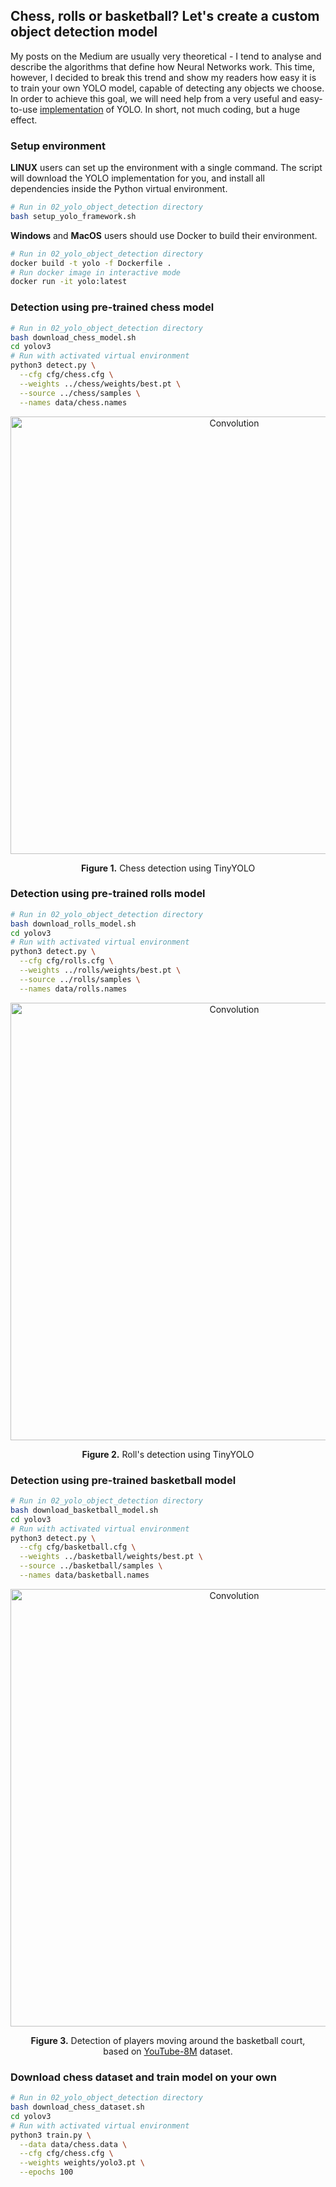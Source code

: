 ## Chess, rolls or basketball? Let's create a custom object detection model

My posts on the Medium are usually very theoretical - I tend to analyse and describe the algorithms that define how Neural Networks work. This time, however, I decided to break this trend and show my readers how easy it is to train your own YOLO model, capable of detecting any objects we choose. In order to achieve this goal, we will need help from a very useful and easy-to-use [implementation][1] of YOLO. In short, not much coding, but a huge effect.

### Setup environment

**LINUX** users can set up the environment with a single command. The script will download the YOLO implementation for you, and install all dependencies inside the Python virtual environment.

``` bash
# Run in 02_yolo_object_detection directory
bash setup_yolo_framework.sh
```

**Windows** and **MacOS** users should use Docker to build their environment.

``` bash
# Run in 02_yolo_object_detection directory
docker build -t yolo -f Dockerfile .
# Run docker image in interactive mode
docker run -it yolo:latest
```

### Detection using pre-trained chess model

``` bash
# Run in 02_yolo_object_detection directory
bash download_chess_model.sh
cd yolov3
# Run with activated virtual environment
python3 detect.py \
  --cfg cfg/chess.cfg \
  --weights ../chess/weights/best.pt \
  --source ../chess/samples \
  --names data/chess.names
```

<p align="center"> 
    <img width="700" src="./visualizations/object_detection_chess.gif" alt="Convolution">
</p>

<p align="center"> 
    <b>Figure 1.</b> Chess detection using TinyYOLO
</p>

### Detection using pre-trained rolls model

``` bash
# Run in 02_yolo_object_detection directory
bash download_rolls_model.sh
cd yolov3
# Run with activated virtual environment
python3 detect.py \
  --cfg cfg/rolls.cfg \
  --weights ../rolls/weights/best.pt \
  --source ../rolls/samples \
  --names data/rolls.names
```

<p align="center"> 
    <img width="700" src="./visualizations/object_detection_rolls.gif" alt="Convolution">
</p>

<p align="center"> 
    <b>Figure 2.</b> Roll's detection using TinyYOLO
</p>

### Detection using pre-trained basketball model

``` bash
# Run in 02_yolo_object_detection directory
bash download_basketball_model.sh
cd yolov3
# Run with activated virtual environment
python3 detect.py \
  --cfg cfg/basketball.cfg \
  --weights ../basketball/weights/best.pt \
  --source ../basketball/samples \
  --names data/basketball.names
```

<p align="center"> 
    <img width="700" src="./visualizations/object_detection_basketball.gif" alt="Convolution">
</p>

<p align="center"> 
    <b>Figure 3.</b> Detection of players moving around the basketball court, </br> based on <a href="https://research.google.com/youtube8m/">YouTube-8M</a> dataset.
</p>

### Download chess dataset and train model on your own

``` bash
# Run in 02_yolo_object_detection directory
bash download_chess_dataset.sh
cd yolov3
# Run with activated virtual environment
python3 train.py \
  --data data/chess.data \
  --cfg cfg/chess.cfg \
  --weights weights/yolo3.pt \
  --epochs 100
```

[1]: https://github.com/ultralytics/yolov3
